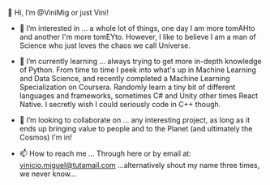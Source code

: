 👋 Hi, I’m @ViniMig or just Vini!
  
- 👀 I’m interested in ... a whole lot of things, one day I am more tomAHto and another I'm more tomEYto. However, I like to believe I am a man of Science who just loves the chaos we call Universe. 

- 🌱 I’m currently learning ... always trying to get more in-depth knowledge of Python. From time to time I peek into what's up in Machine Learning and Data Science, and recently completed a Machine Learning Specialization on Coursera. Randomly learn a tiny bit of different languages and frameworks, sometimes C# and Unity other times React Native.
I secretly wish I could seriously code in C++ though.

- 💞️ I’m looking to collaborate on ... any interesting project, as long as it ends up bringing value to people and to the Planet (and ultimately the Cosmos) I'm in!

- 📫 How to reach me ... Through here or by email at: vinicio.miguel@tutamail.com ...alternatively shout my name three times, we never know...

<!---
ViniMig/ViniMig is a ✨ special ✨ repository because its `README.md` (this file) appears on your GitHub profile.
You can click the Preview link to take a look at your changes.
--->
